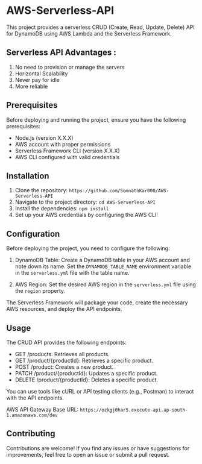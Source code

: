 ﻿# AWS-Serverless-API

This project provides a serverless CRUD (Create, Read, Update, Delete) API for DynamoDB using AWS Lambda and the Serverless Framework.

## Serverless API Advantages :

1. No need to provision or manage the servers
2. Horizontal Scalability
3. Never pay for idle
4. More reliable

## Prerequisites

Before deploying and running the project, ensure you have the following prerequisites:

- Node.js (version X.X.X)
- AWS account with proper permissions
- Serverless Framework CLI (version X.X.X)
- AWS CLI configured with valid credentials

## Installation

1. Clone the repository: `https://github.com/SomnathKar000/AWS-Serverless-API`
2. Navigate to the project directory: `cd AWS-Serverless-API`
3. Install the dependencies: `npm install`
4. Set up your AWS credentials by configuring the AWS CLI:

## Configuration

Before deploying the project, you need to configure the following:

1. DynamoDB Table: Create a DynamoDB table in your AWS account and note down its name. Set the `DYNAMODB_TABLE_NAME` environment variable in the `serverless.yml` file with the table name.

2. AWS Region: Set the desired AWS region in the `serverless.yml` file using the `region` property.

The Serverless Framework will package your code, create the necessary AWS resources, and deploy the API endpoints.

## Usage

The CRUD API provides the following endpoints:

- GET /products: Retrieves all products.
- GET /product/{productId}: Retrieves a specific product.
- POST /product: Creates a new product.
- PATCH /product/{productId}: Updates a specific product.
- DELETE /product/{productId}: Deletes a specific product.

You can use tools like cURL or API testing clients (e.g., Postman) to interact with the API endpoints.

AWS API Gateway Base URL: `https://ozkgj0har5.execute-api.ap-south-1.amazonaws.com/dev`

## Contributing

Contributions are welcome! If you find any issues or have suggestions for improvements, feel free to open an issue or submit a pull request.
